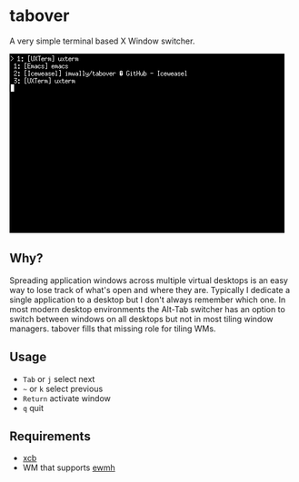 # tabover

A very simple terminal based X Window switcher.

![tabover in xterm](https://raw.githubusercontent.com/imwally/tabover/master/tabover.png)

## Why?

Spreading application windows across multiple virtual desktops is an
easy way to lose track of what's open and where they are. Typically I
dedicate a single application to a desktop but I don't always remember
which one. In most modern desktop environments the Alt-Tab switcher
has an option to switch between windows on all desktops but not in
most tiling window managers. tabover fills that missing role for
tiling WMs.

## Usage

* `Tab` or `j` select next
* `~` or `k` select previous
* `Return` activate window
* `q` quit

## Requirements

* [xcb](http://xcb.freedesktop.org/)
* WM that supports [ewmh](https://en.m.wikipedia.org/wiki/EWMH)


